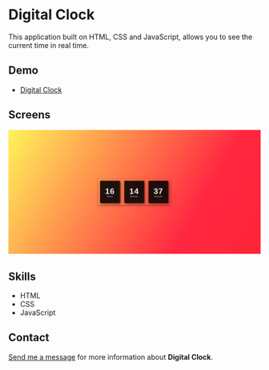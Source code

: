 # Digital Clock

This application built on HTML, CSS and JavaScript, allows you to see the current time in real time.

## Demo

* [Digital Clock](https://leandroslopes.github.io/digitalclock/ "Digital Clock")

## Screens

![Digital Clock](screen_digitalclock.png?raw=true "Digital Clock")

## Skills

* HTML
* CSS
* JavaScript

## Contact

[Send me a message](mailto:programador.leandrolopes@gmail.com "Send me a message") for more information about <b>Digital Clock</b>. 
